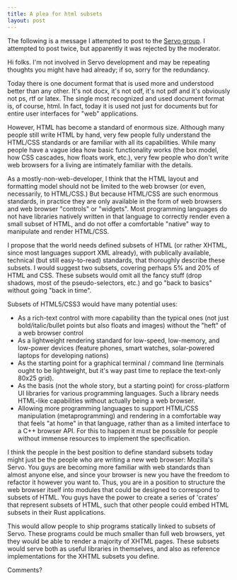 ```yaml
---
title: A plea for html subsets
layout: post
---
```

The following is a message I attempted to post to the [Servo group](https://groups.google.com/forum/#!forum/mozilla.dev.servo). I attempted to post twice, but apparently it was rejected by the moderator.

Hi folks. I'm not involved in Servo development and may be repeating thoughts you might have had already; if so, sorry for the redundancy.

Today there is one document format that is used more and understood better than any other. It's not docx, it's not odf, it's not pdf and it's obviously not ps, rtf or latex. The single most recognized and used document format is, of course, html. In fact, today it is used not just for documents but for entire user interfaces for "web" applications.

However, HTML has become a standard of enormous size. Although many people still write HTML by hand, very few people fully understand the HTML/CSS standards or are familiar with all its capabilities. While many people have a vague idea how basic functionality works (the box model, how CSS cascades, how floats work, etc.), very few people who don't write web browsers for a living are intimately familiar with the details.

As a mostly-non-web-developer, I think that the HTML layout and formatting model should not be limited to the web browser (or even, necessarily, to HTML/CSS.) But because HTML/CSS are such enormous standards, in practice they are only available in the form of web browsers and web browser "controls" or "widgets". Most programming languages do not have libraries natively written in that language to correctly render even a small subset of HTML, and do not offer a comfortable "native" way to manipulate and render HTML/CSS.

I propose that the world needs defined subsets of HTML (or rather XHTML, since most languages support XML already), with publically available, technical (but still easy-to-read) standards, that thoroughly describe these subsets. I would suggest two subsets, covering perhaps 5% and 20% of HTML and CSS. These subsets would omit all the fancy stuff (drop shadows, most of the pseudo-selectors, etc.) and go "back to basics" without going "back in time".

Subsets of HTML5/CSS3 would have many potential uses:

- As a rich-text control with more capability than the typical ones (not just bold/italic/bullet points but also floats and images) without the "heft" of a web browser control
- As a lightweight rendering standard for low-speed, low-memory, and low-power devices (feature phones, smart watches, solar-powered laptops for developing nations)
- As the starting point for a graphical terminal / command line (terminals ought to be lightweight, but it's way past time to replace the text-only 80x25 grid).
- As the basis (not the whole story, but a starting point) for cross-platform UI libraries for various programming languages. Such a library needs HTML-like capabilities without actually being a web browser.
- Allowing more programming languages to support HTML/CSS manipulation (metaprogramming) and rendering in a comfortable way that feels "at home" in that language, rather than as a limited interface to a C++ browser API. For this to happen it must be possible for people without immense resources to implement the specification.

I think the people in the best position to define standard subsets today might just be the people who are writing a new web browser: Mozilla's Servo. You guys are becoming more familiar with web standards than almost anyone else, and since your browser is new you have the freedom to refactor it however you want to. Thus, you are in a position to structure the web browser itself into modules that could be designed to correspond to subsets of HTML. You guys have the power to create a series of 'crates' that represent subsets of HTML, such that other people could embed HTML subsets in their Rust applications.

This would allow people to ship programs statically linked to subsets of Servo. These programs could be much smaller than full web browsers, yet they would be able to render a majority of XHTML pages. These subsets would serve both as useful libraries in themselves, and also as reference implementations for the XHTML subsets you define.

Comments?